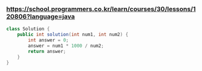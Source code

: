 ### https://school.programmers.co.kr/learn/courses/30/lessons/120806?language=java

```java
class Solution {
    public int solution(int num1, int num2) {
        int answer = 0;
        answer = num1 * 1000 / num2;
        return answer;
    }
}
```